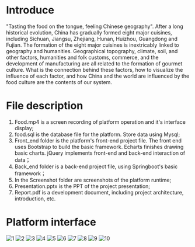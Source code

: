
# Introduce
"Tasting the food on the tongue, feeling Chinese geography". After a long historical evolution, China has gradually formed eight major cuisines, including Sichuan, Jiangsu, Zhejiang, Hunan, Huizhou, Guangdong and Fujian. The formation of the eight major cuisines is inextricably linked to geography and humanities. Geographical topography, climate, soil, and other factors, humanities and folk customs, commerce, and the development of manufacturing are all related to the formation of gourmet culture. What is the connection behind these factors, how to visualize the influence of each factor, and how China and the world are influenced by the food culture are the contents of our system.
 

# File description
1. Food.mp4 is a screen recording of platform operation and it's interface display;  
2. food.sql is the database file for the platform. Store data using Mysql;  
3. Front_end folder is the platform's front-end project file. The front end uses Bootstrap to   build the basic framework. Echarts finishes drawing basic charts. jQuery implements front-end and back-end interaction of data；  
4. Back_end folder  is a back-end project file, using Springboot's basic framework；  
5. In the Screenshot folder are screenshots of the platform runtime;  
6. Presentation.pptx is the PPT of the project presentation;  
7. Report.pdf is a development document, including project architecture, introduction, etc.

# Platform interface
![1](https://github.com/Inn905/Food-project/blob/master/screenshot/1.png)
![2](https://github.com/Inn905/Food-project/blob/master/screenshot/2.png)
![3](https://github.com/Inn905/Food-project/blob/master/screenshot/3.png)
![4](https://github.com/Inn905/Food-project/blob/master/screenshot/4.png)
![5](https://github.com/Inn905/Food-project/blob/master/screenshot/5.png)
![6](https://github.com/Inn905/Food-project/blob/master/screenshot/6.png)
![7](https://github.com/Inn905/Food-project/blob/master/screenshot/7.png)
![8](https://github.com/Inn905/Food-project/blob/master/screenshot/8.png)
![9](https://github.com/Inn905/Food-project/blob/master/screenshot/9.png)
![10](https://github.com/Inn905/Food-project/blob/master/screenshot/10.png)

